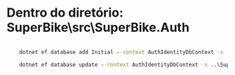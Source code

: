 ﻿

# Dentro do diretório: SuperBike\src\SuperBike.Auth

```cmd

	dotnet ef database add Initial --context AuthIdentityDbContext -s ..\SuperBike.Api -v

	dotnet ef database update --context AuthIdentityDbContext -s ..\SuperBike.Api -v

```
